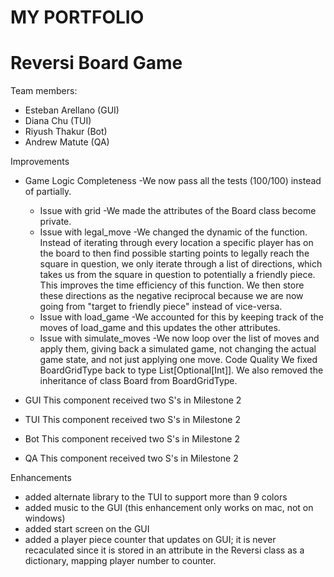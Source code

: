 # MY PORTFOLIO

# Reversi Board Game

Team members:
- Esteban Arellano (GUI)
- Diana Chu (TUI)
- Riyush Thakur (Bot)
- Andrew Matute (QA)

Improvements
- Game Logic
    Completeness
        -We now pass all the tests (100/100) instead of partially.
    - Issue with grid
        -We made the attributes of the Board class become private.
    - Issue with legal_move
        -We changed the dynamic of the function. Instead of iterating through
        every location a specific player has on the board to then find possible 
        starting points to legally reach the square in question, we only iterate
        through a list of directions, which takes us from the square in question
        to potentially a friendly piece. This improves the time efficiency
        of this function. We then store these directions as the negative
        reciprocal because we are now going from "target to friendly piece"
        instead of vice-versa.
    - Issue with load_game
        -We accounted for this by keeping track of the moves of load_game and
        this updates the other attributes.
    - Issue with simulate_moves
        -We now loop over the list of moves and apply them, giving back a
        simulated game, not changing the actual game state, and not just
        applying one move.
    Code Quality
        We fixed BoardGridType back to type List[Optional[Int]]. We also
        removed the inheritance of class Board from BoardGridType.

- GUI
This component received two S's in Milestone 2
- TUI
This component received two S's in Milestone 2
- Bot
This component received two S's in Milestone 2
- QA
This component received two S's in Milestone 2

Enhancements
- added alternate library to the TUI to support more than 9 colors
- added music to the GUI (this enhancement only works on mac, not on windows)
- added start screen on the GUI
- added a player piece counter that updates on GUI; it is never recaculated
since it is stored in an attribute in the Reversi class as a dictionary,
mapping player number to counter.
